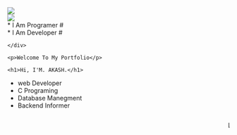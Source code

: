 <!DOCTYPE html>
<html lang="en">

<head>
  <meta charset="UTF-8">
  <meta name="viewport" content="width=device-width, initial-scale=1.0">
  <title>Portfolio</title>
  <link rel="stylesheet" href="css/style.css">


</head>

<body>

  <div class="logo">
    <img src="img/logoimg.jpg" class="logog">
  </div>
  <div class="nameimg">
    <img src="img/editimg.jpg" class="import">


  </div>




  <div class="slider">
    <div class="slide-container">
      <div class="slide"> * I Am Programer #</div>
      <div class="slide"> * I Am Developer #</div>


    </div>
  </div>

  <div class="introname">

    <p>Welcome To My Portfolio</p>

    <h1>Hi, I'M. AKASH.</h1>
  </div>



  <div class="name-swiper">
    <ul class="name-list">
      <li>web Developer</li>
      <li>C Programing</li>
      <li>Database Manegment</li>
      <li>Backend Informer</li>
      <!-- Add more names here if needed -->
    </ul>
  </div>       


  <div class="lorem">
    <marquee>
      <p>Lorem ipsum dolor sit amet consectetur adipisicing elit. Quod libero sed, voluptas beatae expedita quaerat iure
        enim laboriosam vel quis!</p>
    </marquee>
  </div>

  
</body>
</html>
